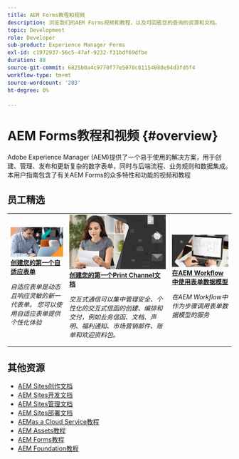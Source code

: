 ```yaml
---
title: AEM Forms教程和视频
description: 浏览我们的AEM Forms视频和教程，以及可回答您的查询的资源和文档。
topic: Development
role: Developer
sub-product: Experience Manager Forms
exl-id: c1972937-56c5-47af-9232-f31bdf69dfbe
duration: 88
source-git-commit: 6825b0a4c9770f77e5078c81154080e94d3fd5f4
workflow-type: tm+mt
source-wordcount: '203'
ht-degree: 0%

---
```


# AEM Forms教程和视频 {#overview}

Adobe Experience Manager (AEM)提供了一个易于使用的解决方案，用于创建、管理、发布和更新复杂的数字表单，同时与后端流程、业务规则和数据集成。 本用户指南包含了有关AEM Forms的众多特性和功能的视频和教程

<div id="recs-overview-body-1"></div>
<div id="recs-overview-body-2"></div>
<div id="recs-overview-body-3"></div>
<div id="recs-overview-body-4"></div>
<div id="recs-overview-body-5"></div>
<div id="recs-overview-body-6"></div>

<div id="staff-picks-section">

## 员工精选

<table>
<tr>
  <td>
    <a href="./creating-your-first-adaptive-form/introduction-and-setup.md">
      <img alt="创建您的第一个自适应表单" src="./assets/afhero.png" />
    </a>
    <div>
      <a href="./creating-your-first-adaptive-form/introduction-and-setup.md">
    <strong>创建您的第一个自适应表单</strong>
    </a>
    </div>
    <p>
    <em>自适应表单是动态且响应灵敏的新一代表单。 您可以使用自适应表单提供个性化体验</em>
    <p>
  </td>
   <td>
    <a href="./ic-print-channel-tutorial/introduction.md">
      <img alt="创建您的第一个Print Channel文档" src="./assets/correspondence-management1.png" />
    </a>
    <div>
      <a href="./ic-print-channel-tutorial/introduction.md">
    <strong>创建您的第一个Print Channel文档</strong>
    </a>
    </div>
    <p>
    <em>交互式通信可以集中管理安全、个性化的交互式信函的创建、编排和交付，例如业务信函、文档、声明、福利通知、市场营销邮件、账单和欢迎资料包。 </em>
    <p>
  </td>
  <td>
    <a href="./adaptive-forms/form-data-model-service-as-step-in-workflow-video-use.md">
      <img alt="在AEM Workflow中使用表单数据模型" src="./assets/fdmlogo.png" />
    </a>
    <div>
      <a href="./adaptive-forms/form-data-model-service-as-step-in-workflow-video-use.md">
    <strong>在AEM Workflow中使用表单数据模型</strong>
    </a>
    </div>
    <p>
    <em>在AEM Workflow中作为步骤调用表单数据模型的服务</em>
    <p>
  </td>
</tr>
</table>

</div>


## 其他资源

* [AEM Sites创作文档](https://experienceleague.adobe.com/docs/experience-manager-65/authoring/home.html)
* [AEM Sites开发文档](https://experienceleague.adobe.com/docs/experience-manager-65/developing/home.html)
* [AEM Sites管理文档](https://experienceleague.adobe.com/docs/experience-manager-65/administering/home.html)
* [AEM Sites部署文档](https://experienceleague.adobe.com/docs/experience-manager-65/deploying/home.html)
* [AEMas a Cloud Service教程](/help/cloud-service/overview.md)
* [AEM Assets教程](/help/assets/overview.md)
* [AEM Forms教程](/help/forms/overview.md)
* [AEM Foundation教程](/help/foundation/overview.md)
